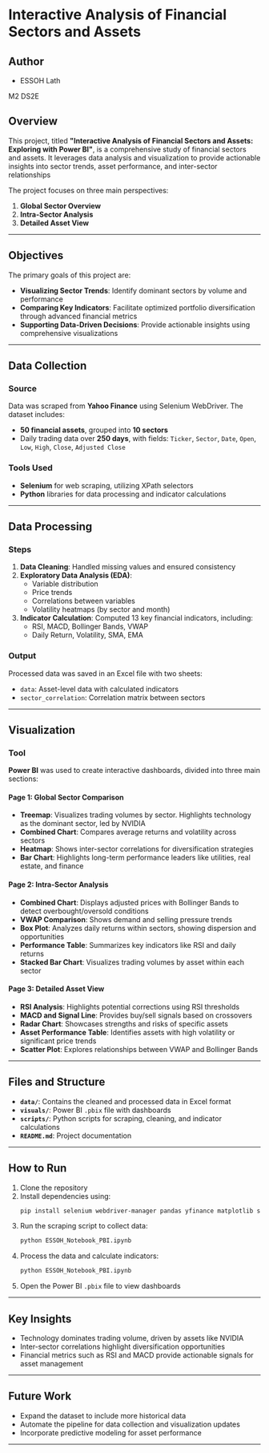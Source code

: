 # Interactive Analysis of Financial Sectors and Assets

## Author
- ESSOH Lath

M2 DS2E  

## Overview
This project, titled **"Interactive Analysis of Financial Sectors and Assets: Exploring with Power BI"**, is a comprehensive study of financial sectors and assets. It leverages data analysis and visualization to provide actionable insights into sector trends, asset performance, and inter-sector relationships

The project focuses on three main perspectives:
1. **Global Sector Overview**
2. **Intra-Sector Analysis**
3. **Detailed Asset View**

---

## Objectives
The primary goals of this project are:
- **Visualizing Sector Trends**: Identify dominant sectors by volume and performance
- **Comparing Key Indicators**: Facilitate optimized portfolio diversification through advanced financial metrics
- **Supporting Data-Driven Decisions**: Provide actionable insights using comprehensive visualizations

---

## Data Collection
### Source
Data was scraped from **Yahoo Finance** using Selenium WebDriver. The dataset includes:
- **50 financial assets**, grouped into **10 sectors**
- Daily trading data over **250 days**, with fields: `Ticker`, `Sector`, `Date`, `Open`, `Low`, `High`, `Close`, `Adjusted Close`

### Tools Used
- **Selenium** for web scraping, utilizing XPath selectors
- **Python** libraries for data processing and indicator calculations

---

## Data Processing
### Steps
1. **Data Cleaning**: Handled missing values and ensured consistency
2. **Exploratory Data Analysis (EDA)**:
   - Variable distribution
   - Price trends
   - Correlations between variables
   - Volatility heatmaps (by sector and month)
3. **Indicator Calculation**: Computed 13 key financial indicators, including:
   - RSI, MACD, Bollinger Bands, VWAP
   - Daily Return, Volatility, SMA, EMA

### Output
Processed data was saved in an Excel file with two sheets:
- `data`: Asset-level data with calculated indicators
- `sector_correlation`: Correlation matrix between sectors

---

## Visualization
### Tool
**Power BI** was used to create interactive dashboards, divided into three main sections:

#### Page 1: Global Sector Comparison
- **Treemap**: Visualizes trading volumes by sector. Highlights technology as the dominant sector, led by NVIDIA
- **Combined Chart**: Compares average returns and volatility across sectors
- **Heatmap**: Shows inter-sector correlations for diversification strategies
- **Bar Chart**: Highlights long-term performance leaders like utilities, real estate, and finance

#### Page 2: Intra-Sector Analysis
- **Combined Chart**: Displays adjusted prices with Bollinger Bands to detect overbought/oversold conditions
- **VWAP Comparison**: Shows demand and selling pressure trends
- **Box Plot**: Analyzes daily returns within sectors, showing dispersion and opportunities
- **Performance Table**: Summarizes key indicators like RSI and daily returns
- **Stacked Bar Chart**: Visualizes trading volumes by asset within each sector

#### Page 3: Detailed Asset View
- **RSI Analysis**: Highlights potential corrections using RSI thresholds
- **MACD and Signal Line**: Provides buy/sell signals based on crossovers
- **Radar Chart**: Showcases strengths and risks of specific assets
- **Asset Performance Table**: Identifies assets with high volatility or significant price trends
- **Scatter Plot**: Explores relationships between VWAP and Bollinger Bands

---

## Files and Structure
- **`data/`**: Contains the cleaned and processed data in Excel format
- **`visuals/`**: Power BI `.pbix` file with dashboards
- **`scripts/`**: Python scripts for scraping, cleaning, and indicator calculations
- **`README.md`**: Project documentation

---

## How to Run
1. Clone the repository
2. Install dependencies using:
   ```bash
   pip install selenium webdriver-manager pandas yfinance matplotlib seaborn plotly

   ```
3. Run the scraping script to collect data:
   ```bash
   python ESSOH_Notebook_PBI.ipynb
   ```
4. Process the data and calculate indicators:
   ```bash
   python ESSOH_Notebook_PBI.ipynb
   ```
5. Open the Power BI `.pbix` file to view dashboards

---

## Key Insights
- Technology dominates trading volume, driven by assets like NVIDIA
- Inter-sector correlations highlight diversification opportunities
- Financial metrics such as RSI and MACD provide actionable signals for asset management

---

## Future Work
- Expand the dataset to include more historical data
- Automate the pipeline for data collection and visualization updates
- Incorporate predictive modeling for asset performance

---



